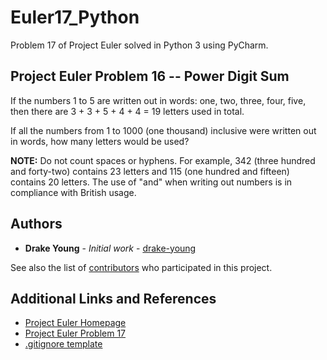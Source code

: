 # Euler17_Python

Problem 17 of Project Euler solved in Python 3 using PyCharm. 

## Project Euler Problem 16 -- Power Digit Sum

If the numbers 1 to 5 are written out in words: one, two, three, four, five, then there are 3 + 3 + 5 + 4 + 4 = 19 letters used in total.

If all the numbers from 1 to 1000 (one thousand) inclusive were written out in words, how many letters would be used?


**NOTE:** Do not count spaces or hyphens. For example, 342 (three hundred and forty-two) contains 23 letters and 115 (one hundred and fifteen) contains 20 letters. The use of "and" when writing out numbers is in compliance with British usage.

## Authors

* **Drake Young** - *Initial work* - [drake-young](https://github.com/drake-young)

See also the list of [contributors](https://github.com/drake-young/Euler17_Python/contributors) who participated in this project.

## Additional Links and References

* [Project Euler Homepage](https://projecteuler.net/about)
* [Project Euler Problem 17](https://projecteuler.net/problem=17)
* [.gitignore template](https://github.com/github/gitignore/blob/master/Global/JetBrains.gitignore)

